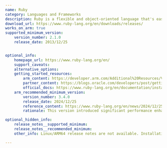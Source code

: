 ```yaml
---
name: Ruby
category: Languages and Frameworks
description: Ruby is a flexible and object-oriented language that's easy to learn and use, making it a popular choice for building web applications.
download_url: https://www.ruby-lang.org/en/downloads/releases/
works_on_arm: true
supported_minimum_version:
    version_number: 2.1.0
    release_date: 2013/12/25


optional_info:
    homepage_url: https://www.ruby-lang.org/en/
    support_caveats:
    alternative_options:
    getting_started_resources:
        arm_content: https://developer.arm.com/Additional%20Resources/Video%20Tutorials/Arm%20Socrates%20-%20Managing%20Projects%20-%20Generating%20and%20Running%20IP%20Configuration%20Scripts%20and%20Ruby%20API
        partner_content: https://blogs.oracle.com/developers/post/getting-started-with-ruby-and-ruby-on-rails-on-oci
        official_docs: https://www.ruby-lang.org/en/documentation/installation/
    arm_recommended_minimum_version:
        version_number: 3.4.0
        release_date: 2024/12/25
        reference_content: https://www.ruby-lang.org/en/news/2024/12/25/ruby-3-4-0-released/
        rationale: This version introduced significant performance enhancements, notably improvements to YJIT (Yet Another Ruby JIT), which is a Just-In-Time compiler for Ruby. These enhancements are particularly beneficial for Arm architectures, as YJIT has been optimized to deliver better performance on such platforms. Upgrading to Ruby 3.4.0 or later is recommended to leverage these improvements.

optional_hidden_info:
    release_notes__supported_minimum:
    release_notes__recommended_minimum:
    other_info: Linux/ARM64 release notes are not available. Installation and testing were done using released tar files.

---
```

